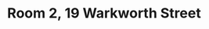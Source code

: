 ---
basin: 'Yes'
cudn: false
floor: Ground
grade: 3
images: []
living_room: 'No'
location: 19 Warkworth Street
name: '2'
network: Wireless Only
title: Room 2, 19 Warkworth Street
---